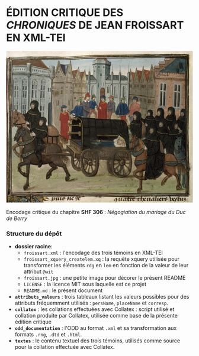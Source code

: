 # ÉDITION CRITIQUE DES *CHRONIQUES* DE JEAN FROISSART EN XML-TEI


![Froissart bloublou](froissart.jpg)

Encodage critique du chapitre **SHF 306** : *Négogiation du mariage du Duc de Berry*

### Structure du dépôt
- **dossier racine**:
	- `froissart.xml` : l'encodage des trois témoins en XML-TEI
	- `froissart_xquery_createlem.xq` : la requête xquery utilisée pour transformer les éléments `rdg` en `lem` en fonction de la valeur de leur attribut `@wit`
	- `froissart.jpg` : une petite image pour décorer le présent README
	- `LICENSE` : la licence MIT sous laquelle est ce projet
	- `README.md` : le présent document
- **`attributs_valeurs`** : trois tableaux listant les valeurs possibles pour des attributs fréquemment utilisés : `persName`, `placeName` et `corresp`.
- **`collatex`** : les collations effectuées avec Collatex : script utilisé et collation produite par Collatex, utilisée comme base de la présente édition critique
- **`odd_documentation`** : l'ODD au format `.xml` et sa transformation aux formats `.rng`, `.dtd` et `.html`.
- **`textes`** : le contenu textuel des trois témoins, utilisés comme source pour la collation effectuée avec Collatex.
